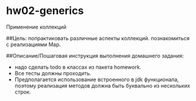 # hw02-generics
Применение коллекций

##Цель:
попрактиковать различные аспекты коллекций.
познакомиться с реализациями Map.

##Описание/Пошаговая инструкция выполнения домашнего задания:
- надо сделать todo в классах из пакета homework.
- Все тесты должны проходить.
- Предполагается использование встроенного в jdk функционала, поэтому реализация методов должна быть буквально из нескольких строк.
